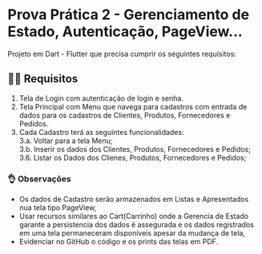 # Prova Prática 2 - Gerenciamento de Estado, Autenticação, PageView...
Projeto em Dart - Flutter que precisa cumprir os seguintes requisitos:

## 👨‍💻 Requisitos  
1. Tela de Login com autenticação de login e senha.   
2. Tela Principal com Menu que navega para cadastros com entrada de dados para os cadastros de Clientes, Produtos, Fornecedores e Pedidos.  
3. Cada Cadastro terá as seguintes funcionalidades:   
3.a. Voltar para a tela Menu;  
3.b. Inserir os dados dos Clientes, Produtos, Fornecedores e Pedidos;  
3.6. Listar os Dados dos Clienes, Produtos, Fornecedores e Pedidos;  

### 👌 Observações
- Os dados de Cadastro serão armazenados em Listas e Apresentados nua tela tipo PageView,
- Usar recursos similares ao Cart(Carrinho) onde a Gerencia de Estado garante a persistencia dos dados é assegurada e os dados registrados em uma tela permaneceram disponíveis apesar da mudança de tela,
- Evidenciar no GitHub o código e os prints das telas em PDF.
